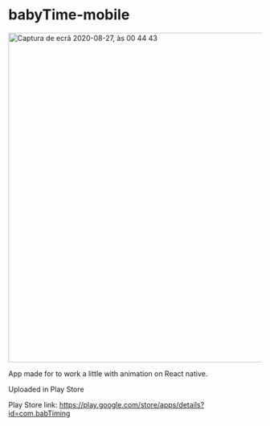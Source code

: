 # babyTime-mobile

<img width="656" alt="Captura de ecrã 2020-08-27, às 00 44 43" src="https://user-images.githubusercontent.com/19980927/91367713-18fafc80-e7ff-11ea-9f7f-acd863b35fdc.png">


App made for to work a little with animation on React native.

Uploaded in Play Store


Play Store link:
https://play.google.com/store/apps/details?id=com.babTiming
